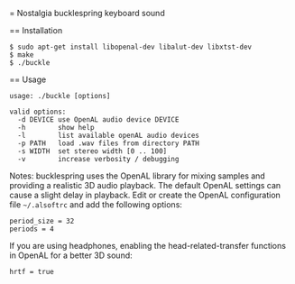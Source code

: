 = Nostalgia bucklespring keyboard sound



== Installation

````
$ sudo apt-get install libopenal-dev libalut-dev libxtst-dev
$ make
$ ./buckle
````


== Usage

````
usage: ./buckle [options]

valid options:
  -d DEVICE use OpenAL audio device DEVICE
  -h        show help
  -l        list available openAL audio devices
  -p PATH   load .wav files from directory PATH
  -s WIDTH  set stereo width [0 .. 100]
  -v        increase verbosity / debugging
````

Notes: bucklespring uses the OpenAL library for mixing samples and providing a
realistic 3D audio playback. The default OpenAL settings can cause a slight
delay in playback. Edit or create the OpenAL configuration file `~/.alsoftrc`
and add the following options:

````
period_size = 32
periods = 4
````

If you are using headphones, enabling the head-related-transfer functions in
OpenAL for a better 3D sound:

````
hrtf = true
````
